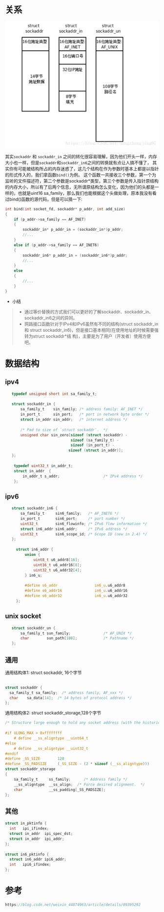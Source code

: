 # 关系
![](attachments/Pasted%20image%2020230605152131.png)

其实`sockaddr` 和 `sockaddr_in` 之间的转化很容易理解，因为他们开头一样，内存大小也一样，但是`sockaddr`和`sockaddr_in6`之间的转换就有点让人搞不懂了，
其实你有可能被结构所占的内存迷惑了，这几个结构在作为参数时基本上都是以指针的形式传入的，我们拿函数`bind()`为例。
这个函数一共接收三个参数，第一个为监听的文件描述符，第二个参数是sockaddr*类型，第三个参数是传入指针原结构的内存大小，所以有了后两个信息，无所谓原结构怎么变化，因为他们的头都是一样的，也就是uint16 sa_family，那么我们也能根据这个头做处理，原本我没有看过bind()函数的源代码，但是可以猜一下:
```c
int bind(int socket_fd, sockaddr* p_addr, int add_size)
{
    if (p_addr->sa_family == AF_INET)
    {
        sockaddr_in* p_addr_in = (sockaddr_in*)p_addr;
        //...
    }
    else if (p_addr->sa_family == AF_INET6)
    {
        sockaddr_in6* p_addr_in = (sockaddr_in6*)p_addr;
        //...
    }
    else
    {
        //...
    }
}
```
- 小结
>- 通过等价替换的方式我们可以更好的了解sockaddr、sockaddr_in、sockaddr_in6之间的异同。
>- 网路接口函数针对于IPv4和IPv6虽然有不同的结构(struct sockaddr_in 和 struct sockaddr_in6)，但是接口基本相同(在使用地址的时候需要强转为struct sockaddr*结 构)，主要是为了用户（开发者）使用方便吧。


# 数据结构
## ipv4
```c
   typedef unsigned short int sa_family_t;

   struct sockaddr_in {
	   sa_family_t    sin_family; /* address family: AF_INET */
	   in_port_t      sin_port;   /* port in network byte order */
	   struct in_addr sin_addr;   /* internet address */

       /* Pad to size of `struct sockaddr'.  */
       unsigned char sin_zero[sizeof (struct sockaddr) -
                              sizeof (sa_family_t) -
                              sizeof (in_port_t) -
                             sizeof (struct in_addr)];
   };
   
    typedef uint32_t in_addr_t;
    struct in_addr  {
        in_addr_t s_addr;                    /* IPv4 address */
    };
```
## ipv6
```c
   struct sockaddr_in6 {
	   sa_family_t     sin6_family;   /* AF_INET6 */
	   in_port_t       sin6_port;     /* port number */
	   uint32_t        sin6_flowinfo; /* IPv6 flow information */
	   struct in6_addr sin6_addr;     /* IPv6 address */
	   uint32_t        sin6_scope_id; /* Scope ID (new in 2.4) */
   };

	 struct in6_addr {
		 union {
			 uint8_t u6_addr8[16];
			 uint16_t u6_addr16[8];
			 uint32_t u6_addr32[4];
		 } in6_u;
	 
		 #define s6_addr                 in6_u.u6_addr8
		 #define s6_addr16               in6_u.u6_addr16
		 #define s6_addr32               in6_u.u6_addr32
	 };

```
## unix socket
```c
   struct sockaddr_un {
	   sa_family_t sun_family;               /* AF_UNIX */
	   char        sun_path[108];            /* Pathname */
   };
```
## 通用
通用结构体1: struct sockaddr, 16个字节
```c

struct sockaddr {
  sa_family_t sa_family;  /* address family, AF_xxx */
  char    sa_data[14];  /* 14 bytes of protocol address */
};

```

 通用结构体2: struct sockaddr_storage,128个字节
```c
/* Structure large enough to hold any socket address (with the historical exception of AF_UNIX). 128 bytes reserved. */

#if ULONG_MAX > 0xffffffff
    # define __ss_aligntype __uint64_t
#else
    # define __ss_aligntype __uint32_t
#endif
#define _SS_SIZE        128
#define _SS_PADSIZE     (_SS_SIZE - (2 * sizeof (__ss_aligntype)))
struct sockaddr_storage
{
    sa_family_t     ss_family;      /* Address family */
    __ss_aligntype  __ss_align;  /* Force desired alignment.  */
    char            __ss_padding[_SS_PADSIZE];
};

```

## 其他
```c
struct in_pktinfo {
  int   ipi_ifindex;
  struct in_addr  ipi_spec_dst;
  struct in_addr  ipi_addr;
};

struct in6_pktinfo {
  struct in6_addr ipi6_addr;
  int   ipi6_ifindex;
};
```

# 参考
```c
https://blog.csdn.net/weixin_44874963/article/details/89395292
```